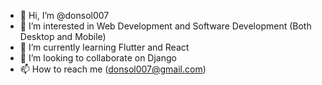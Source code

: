 - 👋 Hi, I’m @donsol007
- 👀 I’m interested in Web Development and Software Development (Both Desktop and Mobile)
- 🌱 I’m currently learning Flutter and React
- 💞️ I’m looking to collaborate on Django
- 📫 How to reach me (donsol007@gmail.com)

<!---
donsol007/donsol007 is a ✨ special ✨ repository because its `README.md` (this file) appears on your GitHub profile.
You can click the Preview link to take a look at your changes.
--->
